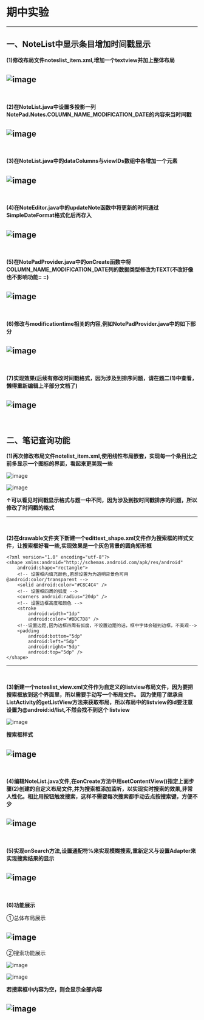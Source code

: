 # 期中实验
---
## 一、NoteList中显示条目增加时间戳显示

**(1)修改布局文件noteslist_item.xml,增加一个textview并加上整体布局**

![image](https://github.com/newass001/Android/blob/master/ScreenShots/qizhong(1).jpg)
---
<br>

**(2)在NoteList.java中设置多投影一列NotePad.Notes.COLUMN_NAME_MODIFICATION_DATE的内容来当时间戳**

![image](https://github.com/newass001/Android/blob/master/ScreenShots/qizhong(2).jpg)
---
<br>

**(3)在NoteList.java中的dataColumns与viewIDs数组中各增加一个元素**

![image](https://github.com/newass001/Android/blob/master/ScreenShots/qizhong(3).jpg)
---
<br>

**(4)在NoteEditor.java中的updateNote函数中将更新的时间通过SimpleDateFormat格式化后再存入**

![image](https://github.com/newass001/Android/blob/master/ScreenShots/qizhong(4).jpg)
---
<br>

**(5)在NotePadProvider.java中的onCreate函数中将COLUMN_NAME_MODIFICATION_DATE列的数据类型修改为TEXT(不改好像也不影响功能= =)**

![image](https://github.com/newass001/Android/blob/master/ScreenShots/qizhong(5).jpg)
---
<br>

**(6)修改与modificationtime相关的内容,例如NotePadProvider.java中的如下部分**

![image](https://github.com/newass001/Android/blob/master/ScreenShots/qizhong(6).jpg)
---
<br>

**(7)实现效果(后续有修改时间戳格式，因为涉及到排序问题，请在题二(1)中查看，懒得重新编辑上半部分文档了)**

![image](https://github.com/newass001/Android/blob/master/ScreenShots/qizhongres(1).jpg)
---
<br>


## 二、笔记查询功能

**(1)再次修改布局文件notelist_item.xml,使用线性布局嵌套，实现每一个条目比之前多显示一个图标的界面，看起来更美观一些**

![image](https://github.com/newass001/Android/blob/master/ScreenShots/qizhong(8).jpg)

![image](https://github.com/newass001/Android/blob/master/ScreenShots/qizhong(7).jpg)

**↑可以看见时间戳显示格式与题一中不同，因为涉及到按时间戳排序的问题，所以修改了时间戳的格式**

---
<br>

**(2)在drawable文件夹下新建一个edittext_shape.xml文件作为搜索框的样式文件，让搜索框好看一些,实现效果是一个灰色背景的圆角矩形框**
```
<?xml version="1.0" encoding="utf-8"?>
<shape xmlns:android="http://schemas.android.com/apk/res/android"
    android:shape="rectangle">
    <!-- 设置框内填充颜色,若想设置为为透明背景色可用@android:color/transparent -->
    <solid android:color="#C8C4C4" />
    <!-- 设置框四周的弧度 -->
    <corners android:radius="20dp" />
    <!-- 设置边框高度和颜色 -->
    <stroke
        android:width="1dp"
        android:color="#BDC7D8" />
    <!--设置边距,因为边框四周有弧度，不设置边距的话，框中字体会碰到边框，不美观-->
    <padding
        android:bottom="5dp"
        android:left="5dp"
        android:right="5dp"
        android:top="5dp" />
</shape>
```
---
<br>

**(3)新建一个noteslist_view.xml文件作为自定义的listview布局文件，因为要把搜索框放到这个界面里，所以需要手动写一个布局文件。
因为使用了继承自ListActivity的getListView方法来获取布局，所以布局中的listview的id要注意设置为@android:id/list,不然会找不到这个        listview**

![image](https://github.com/newass001/Android/blob/master/ScreenShots/qizhong(9).jpg)

**搜索框样式**

![image](https://github.com/newass001/Android/blob/master/ScreenShots/qizhong(12).jpg)
---
<br>

**(4)编辑NoteList.java文件,在onCreate方法中用setContentView()指定上面步骤(2)创建的自定义布局文件,并为搜索框添加监听，以实现实时搜索的效果,非常人性化。相比用按钮触发搜索，这样不需要每次搜索都手动去点按搜索键，方便不少**

![image](https://github.com/newass001/Android/blob/master/ScreenShots/qizhong(10).jpg)
---
<br>

**(5)实现onSearch方法,设置通配符%来实现模糊搜索,重新定义与设置Adapter来实现搜索结果的显示**

![image](https://github.com/newass001/Android/blob/master/ScreenShots/qizhong(11).jpg)
---
<br>

**(6)功能展示**

①总体布局展示

![image](https://github.com/newass001/Android/blob/master/ScreenShots/qizhong(13).jpg)
---

②搜索功能展示

![image](https://github.com/newass001/Android/blob/master/ScreenShots/qizhong(14).jpg)

![image](https://github.com/newass001/Android/blob/master/ScreenShots/qizhong(15).jpg)

**若搜索框中内容为空，则会显示全部内容**

![image](https://github.com/newass001/Android/blob/master/ScreenShots/qizhong(16).jpg)
---
<br>

